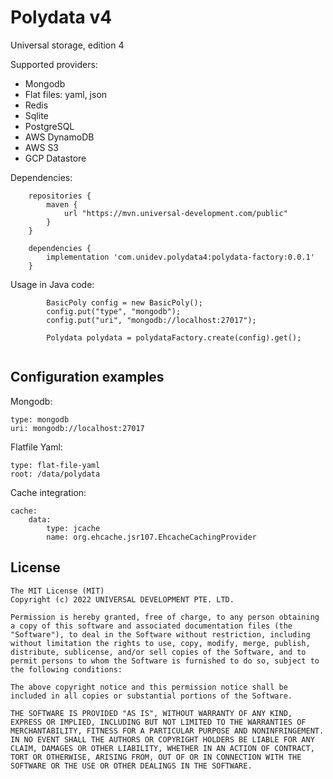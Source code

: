 # Polydata v4

Universal storage, edition 4

Supported providers:

* Mongodb
* Flat files: yaml, json
* Redis
* Sqlite
* PostgreSQL
* AWS DynamoDB
* AWS S3
* GCP Datastore

Dependencies:

```
    repositories {
        maven {
            url "https://mvn.universal-development.com/public" 
        }
    }

    dependencies {
        implementation 'com.unidev.polydata4:polydata-factory:0.0.1'
    }
```

Usage in Java code:

```
        BasicPoly config = new BasicPoly();
        config.put("type", "mongodb");
        config.put("uri", "mongodb://localhost:27017");

        Polydata polydata = polydataFactory.create(config).get();
        
```

## Configuration examples

Mongodb:
```
type: mongodb
uri: mongodb://localhost:27017

```

Flatfile Yaml:
```
type: flat-file-yaml
root: /data/polydata
```

Cache integration:
```
cache:
    data:
        type: jcache
        name: org.ehcache.jsr107.EhcacheCachingProvider
```

## License

```
The MIT License (MIT)
Copyright (c) 2022 UNIVERSAL DEVELOPMENT PTE. LTD.

Permission is hereby granted, free of charge, to any person obtaining a copy of this software and associated documentation files (the "Software"), to deal in the Software without restriction, including without limitation the rights to use, copy, modify, merge, publish, distribute, sublicense, and/or sell copies of the Software, and to permit persons to whom the Software is furnished to do so, subject to the following conditions:

The above copyright notice and this permission notice shall be included in all copies or substantial portions of the Software.

THE SOFTWARE IS PROVIDED "AS IS", WITHOUT WARRANTY OF ANY KIND, EXPRESS OR IMPLIED, INCLUDING BUT NOT LIMITED TO THE WARRANTIES OF MERCHANTABILITY, FITNESS FOR A PARTICULAR PURPOSE AND NONINFRINGEMENT. IN NO EVENT SHALL THE AUTHORS OR COPYRIGHT HOLDERS BE LIABLE FOR ANY CLAIM, DAMAGES OR OTHER LIABILITY, WHETHER IN AN ACTION OF CONTRACT, TORT OR OTHERWISE, ARISING FROM, OUT OF OR IN CONNECTION WITH THE SOFTWARE OR THE USE OR OTHER DEALINGS IN THE SOFTWARE.
```

